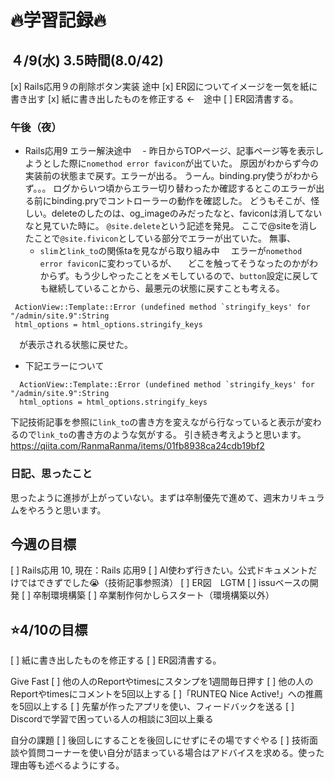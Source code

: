 # 🔥学習記録🔥
## ４/9(水) 3.5時間(8.0/42)
[x] Rails応用９の削除ボタン実装 途中
[x] ER図についてイメージを一気を紙に書き出す
[x] 紙に書き出したものを修正する ←　途中
[ ] ER図清書する。


### 午後（夜）
- Rails応用9 エラー解決途中
　- 昨日からTOPページ、記事ページ等を表示しようとした際に`nomethod error favicon`が出ていた。
  原因がわからず今の実装前の状態まで戻す。エラーが出る。
	うーん。binding.pry使うがわからず。。。
	ログからいつ頃からエラー切り替わったか確認するとこのエラーが出る前にbinding.pryでコントローラーの動作を確認した。
	どうもそこが、怪しい。deleteのしたのは、og_imageのみだったなと、faviconは消してないなと見ていた時に。
	`@site.delete`という記述を発見。
	ここで@siteを消したことで`@site.fivicon`としている部分でエラーが出ていた。
	無事、
  - `slim`と`link_to`の関係taを見ながら取り組み中
	　エラーが`nomethod error favicon`に変わっているが、
	　どこを触ってそうなったのかがわからず。もう少しやったことをメモしているので、`button`設定に戻しても継続していることから、最悪元の状態に戻すことも考える。
 ```
  ActionView::Template::Error (undefined method `stringify_keys' for "/admin/site.9":String
  html_options = html_options.stringify_keys
 ```
　が表示される状態に戻せた。

  - 下記エラーについて
  ```
    ActionView::Template::Error (undefined method `stringify_keys' for "/admin/site.9":String
    html_options = html_options.stringify_keys
  ```
  下記技術記事を参照に`link_to`の書き方を変えながら行なっていると表示が変わるので`link_to`の書き方のような気がする。
	引き続き考えようと思います。
  https://qiita.com/RanmaRanma/items/01fb8938ca24cdb19bf2

### 日記、思ったこと
  思ったように進捗が上がっていない。まずは卒制優先で進めて、週末カリキュラムをやろうと思います。

## 今週の目標
[ ] Rails応用 10, 現在：Rails 応用9 
[ ] AI使わず行きたい。公式ドキュメントだけではできずでした😭（技術記事参照済）
[ ] ER図　LGTM
[ ] issuベースの開発
[ ] 卒制環境構築
[ ] 卒業制作何かしらスタート（環境構築以外）

## ⭐️4/10の目標
[ ] 紙に書き出したものを修正する
[ ] ER図清書する。

Give Fast
[ ] 他の人のReportやtimesにスタンプを1週間毎日押す
[ ] 他の人のReportやtimesにコメントを5回以上する
[ ]「RUNTEQ Nice Active!」への推薦を5回以上する
[ ] 先輩が作ったアプリを使い、フィードバックを送る
[ ] Discordで学習で困っている人の相談に3回以上乗る

自分の課題
[ ] 後回しにすることを後回しにせずにその場ですぐやる
[ ] 技術面談や質問コーナーを使い自分が詰まっている場合はアドバイスを求める。使った理由等も述べるようにする。

